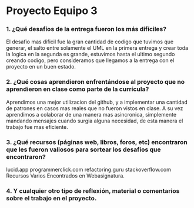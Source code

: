# Proyecto Equipo 3

### 1. ¿Qué desafíos de la entrega fueron los más difíciles?
El desafio mas dificil fue la gran cantidad de codigo que tuvimos que generar, el salto entre solamente el UML
en la primera entrega y crear toda la logica en la segunda es grande, estuvimos hasta el ultimo segundo creando
codigo, pero consideramos que llegamos a la entrega con el proyecto en un buen estado.

### 2. ¿Qué cosas aprendieron enfrentándose al proyecto que no aprendieron en clase como parte de la currícula?
Aprendimos una mejor utilizacion del github, y a implementar una cantidad de patrones en casos mas reales
que no fueron vistos en clase.
A su vez aprendimos a colaborar de una manera mas asincronica, simplemente mandando mensajes cuando surgia alguna necesidad,
de esta manera el trabajo fue mas eficiente.

### 3. ¿Qué recursos (páginas web, libros, foros, etc) encontraron que les fueron valiosos para sortear los desafíos que encontraron?
lucid.app
programmerclick.com
refactoring.guru
stackoverflow.com
Recursos Varios Encontrados en Webasignatura.

### 4. Y cualquier otro tipo de reflexión, material o comentarios sobre el trabajo en el proyecto.
